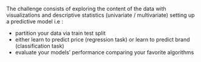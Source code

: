 The challenge consists of exploring the content of the data with visualizations and descriptive statistics (univariate / multivariate)
setting up a predictive model i.e :

- partition your data via train test split
- either learn to predict price (regression task) or learn to predict brand (classification task)
- evaluate your models’ performance comparing your favorite algorithms
